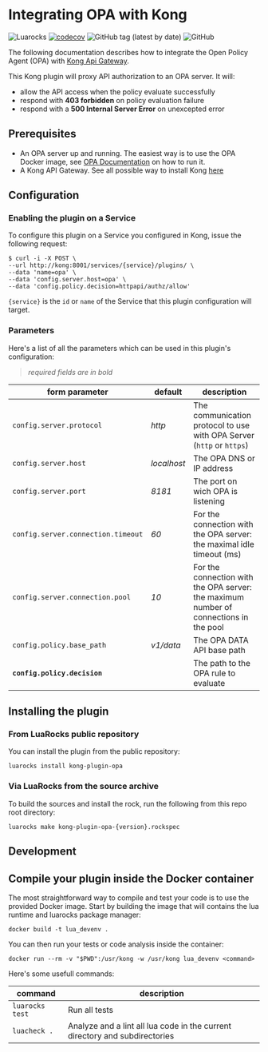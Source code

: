 # Integrating OPA with Kong

![Luarocks](https://github.com/wada-ama/kong-plugin-opa/workflows/Luarocks/badge.svg)
[![codecov](https://codecov.io/gh/wada-ama/kong-plugins/branch/master/graph/badge.svg)](https://codecov.io/gh/wada-ama/kong-plugin-opa)
![GitHub tag (latest by date)](https://img.shields.io/github/v/tag/wada-ama/kong-plugin-opa)
![GitHub](https://img.shields.io/github/license/wada-ama/kong-plugin-opa)

The following documentation describes how to integrate the Open Policy Agent (OPA) with [Kong Api Gateway](https://konghq.com/kong/).

This Kong plugin will proxy API authorization to an OPA server. It will:

- allow the API access when the policy evaluate successfully
- respond with **403 forbidden** on policy evaluation failure
- respond with a **500 Internal Server Error** on unexcepted error

## Prerequisites

- An OPA server up and running. The easiest way is to use the OPA Docker image, see [OPA Documentation](https://www.openpolicyagent.org/docs/latest/deployments/) on how to run it.
- A Kong API Gateway. See all possible way to install Kong [here](https://konghq.com/install/)

## Configuration

### Enabling the plugin on a Service

To configure this plugin on a Service you configured in Kong, issue the following request:

    $ curl -i -X POST \
    --url http://kong:8001/services/{service}/plugins/ \
    --data 'name=opa' \
    --data 'config.server.host=opa' \
    --data 'config.policy.decision=httpapi/authz/allow'

`{service}` is the `id` or `name` of the Service that this plugin configuration will target.

### Parameters

Here's a list of all the parameters which can be used in this plugin's configuration:

> _required fields are in bold_

form parameter | default | description
--- | --- | ---
`config.server.protocol` | _http_ | The communication protocol to use with OPA Server (`http` or `https`)
`config.server.host` | _localhost_ | The OPA DNS or IP address
`config.server.port` | _8181_ | The port on wich OPA is listening
`config.server.connection.timeout` | _60_ | For the connection with the OPA server: the maximal idle timeout (ms)
`config.server.connection.pool` | _10_ | For the connection with the OPA server: the maximum number of connections in the pool
`config.policy.base_path` | _v1/data_ | The OPA DATA API base path
**`config.policy.decision`** | | The path to the OPA rule to evaluate

## Installing the plugin

### From LuaRocks public repository

You can install the plugin from the public repository:

    luarocks install kong-plugin-opa

### Via LuaRocks from the source archive

To build the sources and install the rock, run the following from this repo root directory:

    luarocks make kong-plugin-opa-{version}.rockspec

## Development

## Compile your plugin inside the Docker container

The most straightforward way to compile and test your code is to use the provided Docker image.
Start by building the image that will contains the lua runtime and luarocks package manager:

    docker build -t lua_devenv .

You can then run your tests or code analysis inside the container:

    docker run --rm -v "$PWD":/usr/kong -w /usr/kong lua_devenv <command>

Here's some usefull commands:

|command|description|
|--|--|
|`luarocks test`|Run all tests|
|`luacheck .`|Analyze and a lint all lua code in the current directory and subdirectories|

